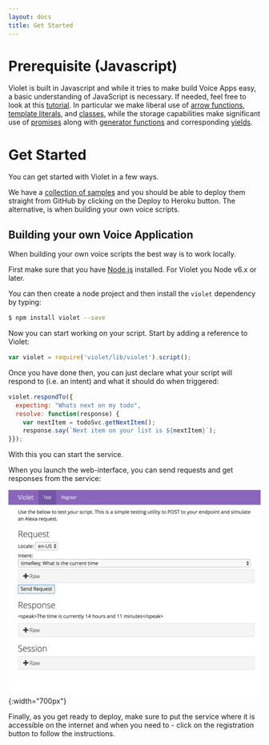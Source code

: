 ```yaml
---
layout: docs
title: Get Started
---
```

# Prerequisite (Javascript)

Violet is built in Javascript and while it tries to make build Voice Apps easy, a basic understanding of JavaScript is necessary. If needed, feel free to look at this [tutorial](https://developer.mozilla.org/en-US/docs/Web/JavaScript/A_re-introduction_to_JavaScript). In particular we make liberal use of
[arrow functions](https://developer.mozilla.org/en-US/docs/Web/JavaScript/Reference/Functions/Arrow_functions),
[template literals](https://developer.mozilla.org/en-US/docs/Web/JavaScript/Reference/Template_literals), and
[classes](https://developer.mozilla.org/en-US/docs/Web/JavaScript/Reference/Classes),
while the storage capabilities make significant use of
[promises](https://developer.mozilla.org/en-US/docs/Web/JavaScript/Reference/Global_Objects/Promise) along with
[generator functions](https://developer.mozilla.org/en-US/docs/Web/JavaScript/Reference/Operators/function*) and corresponding
[yields](https://developer.mozilla.org/en-US/docs/Web/JavaScript/Reference/Operators/yield).


# Get Started

You can get started with Violet in a few ways.

We have a [collection of samples](https://github.com/salesforce/violet-samples) and you should be able to deploy them straight from GitHub by clicking on the Deploy to Heroku button. The alternative, is when building your own voice scripts.

## Building your own Voice Application

When building your own voice scripts the best way is to work locally.

First make sure that you have [Node.js](https://nodejs.org) installed. For Violet you Node v6.x or later.

You can then create a node project and then install the `violet` dependency by typing:
```bash
$ npm install violet --save
```

Now you can start working on your script. Start by adding a reference to Violet:
```javascript
var violet = require('violet/lib/violet').script();
```

Once you have done then, you can just declare what your script will respond to (i.e. an intent) and what it should do when triggered:
```javascript
violet.respondTo({
  expecting: "Whats next on my todo",
  resolve: function(response) {
    var nextItem = todoSvc.getNextItem();
    response.say(`Next item on your list is ${nextItem}`);
}});
```

With this you can start the service.

When you launch the web-interface, you can send requests and get responses from the service:

![Alt text](/assets/images/content/web-tooling-ss.png){:width="700px"}

Finally, as you get ready to deploy, make sure to put the service where it is accessible on the internet and when you need to - click on the registration button to follow the instructions.

